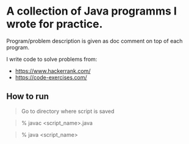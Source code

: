 # A collection of Java programms I wrote for practice.

Program/problem description is given as doc comment on top of each program.

I write code to solve problems from:

- https://www.hackerrank.com/
- https://code-exercises.com/

## How to run

> Go to directory where script is saved

> % javac <script_name>.java

> % java <script_name>
